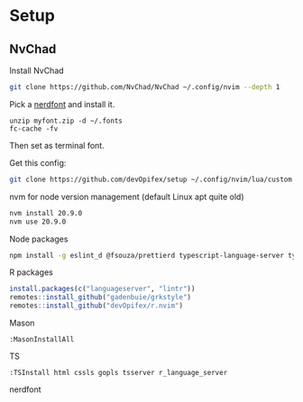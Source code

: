 # Setup

## NvChad

Install NvChad

```bash
git clone https://github.com/NvChad/NvChad ~/.config/nvim --depth 1
```

Pick a [nerdfont](https://www.nerdfonts.com/) and install it. 

```
unzip myfont.zip -d ~/.fonts
fc-cache -fv
```

Then set as terminal font.

Get this config:

```bash
git clone https://github.com/devOpifex/setup ~/.config/nvim/lua/custom
```

nvm for node version management (default Linux apt quite old)

```bash
nvm install 20.9.0
nvm use 20.9.0
```

Node packages

```bash
npm install -g eslint_d @fsouza/prettierd typescript-language-server typescript @johnnymorganz/stylua-bin
```

R packages

```r
install.packages(c("languageserver", "lintr"))
remotes::install_github("gadenbuie/grkstyle")
remotes::install_github("devOpifex/r.nvim")
```

Mason

```
:MasonInstallAll
```

TS

```
:TSInstall html cssls gopls tsserver r_language_server
```

nerdfont
